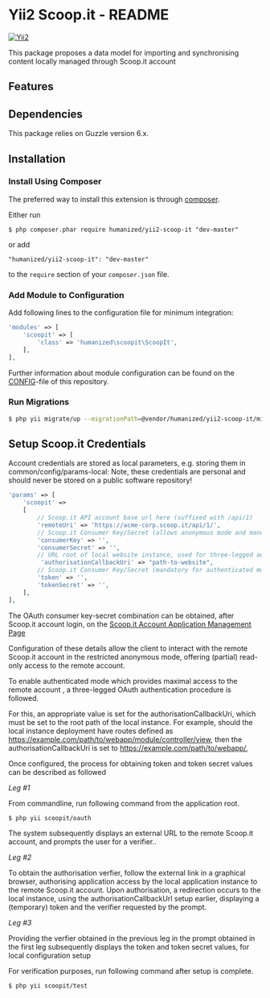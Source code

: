 # Yii2 Scoop.it - README


[![Yii2](https://img.shields.io/badge/Powered_by-Yii_Framework-green.svg?style=flat)](http://www.yiiframework.com/)

This package proposes a data model for importing and synchronising content locally managed through Scoop.it account

## Features

## Dependencies

This package relies on Guzzle version 6.x.

## Installation

### Install Using Composer

The preferred way to install this extension is through [composer](http://getcomposer.org/download/).

Either run

```
$ php composer.phar require humanized/yii2-scoop-it "dev-master"
```

or add

```
"humanized/yii2-scoop-it": "dev-master"
```

to the ```require``` section of your `composer.json` file.


### Add Module to Configuration

Add following lines to the configuration file for minimum integration:

```php
'modules' => [
    'scoopit' => [
        'class' => 'humanized\scoopit\ScoopIt',
    ],
],
```
Further information about module configuration can be found on the [CONFIG](CONFIG.md)-file of this repository.

### Run Migrations 

```bash
$ php yii migrate/up --migrationPath=@vendor/humanized/yii2-scoop-it/migrations
```

## Setup Scoop.it Credentials

Account credentials are stored as local parameters, e.g. storing them in common/config/params-local:
Note, these credentials are personal and should never be stored on a public software repository!

```php
'params' => [
    'scoopit' =>
    [
        // Scoop.it API account base url here (suffixed with /api/1)
        'remoteUri' => 'https://acme-corp.scoop.it/api/1/',
        // Scoop.it Consumer Key/Secret (allows anonymous mode and mandatory for authenticated mode)
        'consumerKey' => '',
        'consumerSecret' => '',
        // URL root of local website instance, used for three-legged authententication callback
         'authorisationCallbackUri' => "path-to-website",
        // Scoop.it Consumer Key/Secret (mandatory for authenticated mode)
        'token' => '',
        'tokenSecret' => '',
    ],
],
```

The OAuth consumer key-secret combination can be obtained, after Scoop.it account login, on the [Scoop.it Account Application Management Page](https://www.scoop.it/dev/apps)

Configuration of these details allow the client to interact with the remote Scoop.it account in the restricted anonymous mode, offering (partial) read-only access to the remote account.

To enable authenticated mode which provides maximal access to the remote account , a three-legged OAuth authentication procedure is followed. 

For this, an appropriate value is set for the authorisationCallbackUri, which must be set to the root path of the local instance. For example, should the local instance deployment have routes defined as https://example.com/path/to/webapp/module/controller/view, then the authorisationCallbackUri is set to https://example.com/path/to/webapp/,

Once configured, the process for obtaining token and token secret values can be described as followed

*Leg #1*


From commandline, run following command from the application root.

```bash
$ php yii scoopit/oauth
```
The system subsequently displays an external URL to the remote Scoop.it account, and prompts the user for a verifier.. 

*Leg #2*


To obtain the authorisation verfier, follow the external link in a graphical browser, authorising application access by  the local application instance to the remote Scoop.it account. Upon authorisation, a redirection occurs to the local instance, using the authorisationCallbackUrl setup earlier, displaying a (temporary) token and the verifier requested by the prompt.    

*Leg #3*


Providing the verfier obtained in the previous leg in the prompt obtained in the first leg subsequently displays the token and token secret values, for local configuration setup


For verification purposes, run following command after setup is complete.

```bash
$ php yii scoopit/test
```


